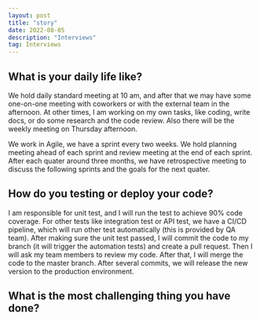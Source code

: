 ```yaml
---
layout: post
title: "story"
date: 2022-08-05
description: "Interviews"
tag: Interviews
---
```


## What is your daily life like?

We hold daily standard meeting at 10 am, and after that we may have some one-on-one meeting with coworkers or with the external team in the afternoon. At other times, I am working on my own tasks, like coding, write docs, or do some research and the code review. Also there will be the weekly meeting on Thursday afternoon.

We work in Agile, we have a sprint every two weeks. We hold planning meeting ahead of each sprint and review meeting at the end of each sprint. After each quater around three months, we have retrospective meeting to discuss the following sprints and the goals for the next quater.

## How do you testing or deploy your code?

I am responsible for unit test, and I will run the test to achieve 90% code coverage. For other tests like integration test or API test, we have a CI/CD pipeline, which will run other test automatically (this is provided by QA team). After making sure the unit test passed, I will commit the code to my branch (it will trigger the automation tests) and create a pull request. Then I will ask my team members to review my code. After that, I will merge the code to the master branch. After several commits, we will release the new version to the production environment.

## What is the most challenging thing you have done?
